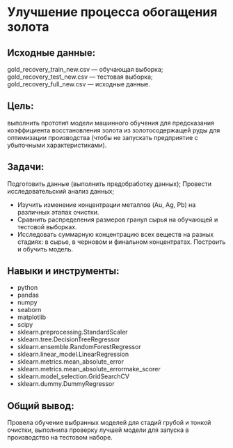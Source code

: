 # Улучшение процесса обогащения золота 
## Исходные данные:
gold_recovery_train_new.csv — обучающая выборка; gold_recovery_test_new.csv — тестовая выборка; gold_recovery_full_new.csv — исходные данные.

## Цель: 
выполнить прототип модели машинного обучения для предсказания коэффициента восстановления золота из золотосодержащей руды для оптимизации производства (чтобы не запускать предприятие с убыточными характеристиками).

## Задачи:
Подготовить данные (выполнить предобработку данных);
Провести исследовательский анализ данных; 
  - Изучить изменение концентрации металлов (Au, Ag, Pb) на различных этапах очистки. 
  - Сравнить распределения размеров гранул сырья на обучающей и тестовой выборках. 
  - Исследовать суммарную концентрацию всех веществ на разных стадиях: в сырье, в черновом и финальном концентратах.
Построить и обучить модель.

## Навыки и инструменты:
- python
- pandas
- numpy
- seaborn
- matplotlib
- scipy
- sklearn.preprocessing.StandardScaler
- sklearn.tree.DecisionTreeRegressor
- sklearn.ensemble.RandomForestRegressor
- sklearn.linear_model.LinearRegression
- sklearn.metrics.mean_absolute_error
- sklearn.metrics.mean_absolute_errormake_scorer
- sklearn.model_selection.GridSearchCV
- sklearn.dummy.DummyRegressor

## Общий вывод:
Провела обучение выбранных моделей для стадий грубой и тонкой очистки, выполнила проверку лучшей модели для запуска в производство на тестовом наборе.
